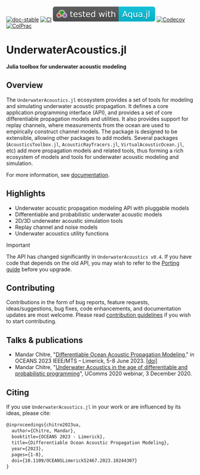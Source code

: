 [![doc-stable](https://img.shields.io/badge/docs-stable-blue.svg)](https://org-arl.github.io/UnderwaterAcoustics.jl)
[![CI](https://github.com/org-arl/UnderwaterAcoustics.jl/workflows/CI/badge.svg)](https://github.com/org-arl/UnderwaterAcoustics.jl/actions)
[![Aqua QA](https://raw.githubusercontent.com/JuliaTesting/Aqua.jl/master/badge.svg)](https://github.com/JuliaTesting/Aqua.jl)
[![Codecov](https://codecov.io/gh/org-arl/UnderwaterAcoustics.jl/branch/master/graph/badge.svg)](https://codecov.io/gh/org-arl/UnderwaterAcoustics.jl)
[![ColPrac](https://img.shields.io/badge/ColPrac-contributing-blueviolet)](CONTRIBUTING.md)

# UnderwaterAcoustics.jl

**Julia toolbox for underwater acoustic modeling**

## Overview

The `UnderwaterAcoustics.jl` ecosystem provides a set of tools for modeling and simulating underwater acoustic propagation. It defines a core application programming interface (API), and provides a set of core differentiable propagation models and utilities. It also provides support for replay channels, where measurements from the ocean are used to empirically construct channel models. The package is designed to be extensible, allowing other packages to add models. Several packages (`AcousticsToolbox.jl`, `AcousticRayTracers.jl`, `VirtualAcousticOcean.jl`, etc) add more propagation models and related tools, thus forming a rich ecosystem of models and tools for underwater acoustic modeling and simulation.

For more information, see [documentation](https://org-arl.github.io/UnderwaterAcoustics.jl).

## Highlights

- Underwater acoustic propagation modeling API with pluggable models
- Differentiable and probabilistic underwater acoustic models
- 2D/3D underwater acoustic simulation tools
- Replay channel and noise models
- Underwater acoustics utility functions

> [!IMPORTANT]
> The API has changed significantly in `UnderwaterAcoustics v0.4`. If you have code that depends
> on the old API, you may wish to refer to the [Porting guide](https://org-arl.github.io/UnderwaterAcoustics.jl/porting.html) before you upgrade.

## Contributing

Contributions in the form of bug reports, feature requests, ideas/suggestions, bug fixes, code enhancements, and documentation updates are most welcome. Please read [contribution guidelines](https://github.com/org-arl/UnderwaterAcoustics.jl/blob/master/CONTRIBUTING.md) if you wish to start contributing.

## Talks & publications

- Mandar Chitre, "[Differentiable Ocean Acoustic Propagation Modeling](https://arl.nus.edu.sg/wp-content/uploads/2023/04/Chitre_Differentiable-Ocean-Acoustic-Propagation-Modeling.pdf)," in OCEANS 2023 IEEE/MTS – Limerick, 5-8 June 2023. [[doi]](https://doi.org/10.1109/OCEANSLimerick52467.2023.10244307)
- Mandar Chitre, "[Underwater Acoustics in the age of differentiable and probabilistic programming](https://www.facebook.com/watch/live/?v=2473971036238315)", UComms 2020 webinar, 3 December 2020.

## Citing

If you use `UnderwaterAcoustics.jl` in your work or are influenced by its ideas, please cite:
```
@inproceedings{chitre2023ua,
  author={Chitre, Mandar},
  booktitle={OCEANS 2023 - Limerick},
  title={Differentiable Ocean Acoustic Propagation Modeling},
  year={2023},
  pages={1-8},
  doi={10.1109/OCEANSLimerick52467.2023.10244307}
}
```
